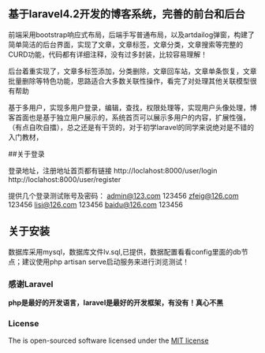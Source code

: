 ## 基于laravel4.2开发的博客系统，完善的前台和后台

前端采用bootstrap响应式布局，后端手写普通布局，以及artdailog弹窗，构建了简单简洁的后台界面，实现了文章，文章标签，文章分类，文章搜索等完整的CURD功能，代码都有详细注释，没有过多封装，比较容易理解！

后台着重实现了，文章多标签添加，分类删除，文章回车站，文章单条恢复，文章批量删除等特色功能，思路适合大多数关联性操作，看完了对处理其他关联模型很有帮助

基于多用户，实现多用户登录，编辑，查找，权限处理等，实现用户头像处理，博客首面也是基于独立用户展示的，系统首页可以展示多用户的内容，扩展性强，（有点自吹自擂），总之还是有干货的，对于初学laravel的同学来说绝对是不错的入门教材，

##关于登录

 登录地址，注册地址首页都有链接 http://loclahost:8000/user/login   http://loclahost:8000/user/register  

 提供几个登录测试账号及密码：
 admin@123.com  123456
 zfeig@126.com  123456
 lisi@126.com   123456
 baidu@126.com  123456

## 关于安装

数据库采用mysql，数据库文件lv.sql,已提供，数据配置看看config里面的db节点；建议使用php artisan serve启动服务来进行浏览测试！

### 感谢Laravel

**php是最好的开发语言，laravel是最好的开发框架，有没有！真心不黑**

### License

The   is open-sourced software licensed under the [MIT license](http://opensource.org/licenses/MIT)
